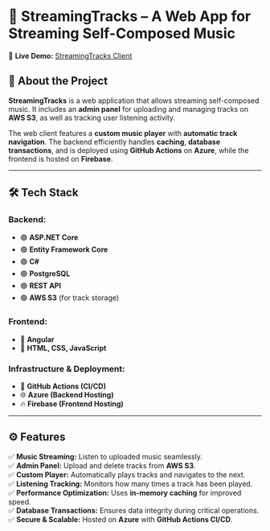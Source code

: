 # 🎵 StreamingTracks – A Web App for Streaming Self-Composed Music

🚀 **Live Demo:** [StreamingTracks Client](https://streamingclientapp.web.app/)

## 📌 About the Project  
**StreamingTracks** is a web application that allows streaming self-composed music. It includes an **admin panel** for uploading and managing tracks on **AWS S3**, as well as tracking user listening activity.  

The web client features a **custom music player** with **automatic track navigation**. The backend efficiently handles **caching**, **database transactions**, and is deployed using **GitHub Actions** on **Azure**, while the frontend is hosted on **Firebase**.  

---

## 🛠 Tech Stack  

### **Backend:**  
- 🟢 **ASP.NET Core**  
- 🟢 **Entity Framework Core**  
- 🟢 **C#**  
- 🟢 **PostgreSQL**  
- 🟢 **REST API**  
- 🟢 **AWS S3** (for track storage)  

### **Frontend:**  
- 🔵 **Angular**  
- 🔵 **HTML, CSS, JavaScript**  

### **Infrastructure & Deployment:**  
- 🚀 **GitHub Actions (CI/CD)**  
- 🌐 **Azure (Backend Hosting)**  
- 🔥 **Firebase (Frontend Hosting)**  

---

## ⚙ Features  

✅ **Music Streaming:** Listen to uploaded music seamlessly.  
✅ **Admin Panel:** Upload and delete tracks from **AWS S3**.  
✅ **Custom Player:** Automatically plays tracks and navigates to the next.  
✅ **Listening Tracking:** Monitors how many times a track has been played.  
✅ **Performance Optimization:** Uses **in-memory caching** for improved speed.  
✅ **Database Transactions:** Ensures data integrity during critical operations.  
✅ **Secure & Scalable:** Hosted on **Azure** with **GitHub Actions CI/CD**.  



